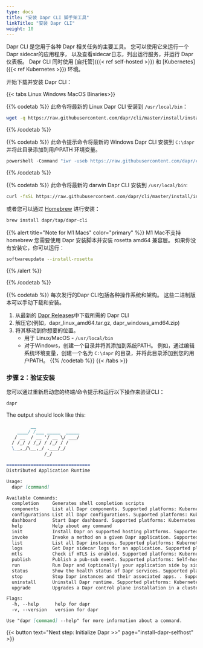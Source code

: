 ```yaml
---
type: docs
title: "安装 Dapr CLI 脚手架工具"
linkTitle: "安装 Dapr CLI"
weight: 10
---
```


Dapr CLI 是您用于各种 Dapr 相关任务的主要工具。 您可以使用它来运行一个Dapr sidecar的应用程序， 以及查看sidecar日志，列出运行服务，并运行 Dapr 仪表板。 Dapr CLI 同时使用 [自托管]({{< ref self-hosted >}}) 和 [Kubernetes]({{< ref Kubernetes >}}) 环境。

开始下载并安装 Dapr CLI：

{{< tabs Linux Windows MacOS Binaries>}}

{{% codetab %}}
此命令将最新的 Linux Dapr CLI 安装到 `/usr/local/bin`：
```bash
wget -q https://raw.githubusercontent.com/dapr/cli/master/install/install.sh -O - | /bin/bash
```
{{% /codetab %}}

{{% codetab %}}
此命令提示命令将最新的 Windows Dapr CLI 安装到 `C:\dapr` 并将此目录添加到用户PATH 环境变量。
```powershell
powershell -Command "iwr -useb https://raw.githubusercontent.com/dapr/cli/master/install/install.ps1 | iex"
```
{{% /codetab %}}

{{% codetab %}}
此命令将最新的 darwin Dapr CLI 安装到 `/usr/local/bin`:
```bash
curl -fsSL https://raw.githubusercontent.com/dapr/cli/master/install/install.sh | /bin/bash
```

或者您可以通过 [Homebrew](https://brew.sh) 进行安装：
```bash
brew install dapr/tap/dapr-cli
```

{{% alert title="Note for M1 Macs" color="primary" %}}
M1 Mac不支持homebrew 您需要使用 Dapr 安装脚本并安装 rosetta amd64 兼容层。 如果你没有安装它，你可以运行：

```bash
softwareupdate --install-rosetta
```

{{% /alert %}}


{{% /codetab %}}

{{% codetab %}}
每次发行的Dapr CLI包括各种操作系统和架构。 这些二进制版本可以手动下载和安装。

1. 从最新的 [Dapr Releases](https://github.com/dapr/cli/releases)中下载所需的 Dapr CLI
2. 解压它(例如，dapr_linux_amd64.tar.gz, dapr_windows_amd64.zip)
3. 将其移动到你想要的位置。
   - 用于 Linux/MacOS - `/usr/local/bin`
   - 对于Windows，创建一个目录并将其添加到系统PATH。 例如，通过编辑系统环境变量，创建一个名为 `C:\dapr` 的目录，并将此目录添加到您的用户PATH。
{{% /codetab %}}
{{< /tabs >}}


### 步骤 2：验证安装

您可以通过重新启动您的终端/命令提示和运行以下操作来验证CLI：

```bash
dapr
```

The output should look like this:


```md
         __                
    ____/ /___ _____  _____
   / __  / __ '/ __ \/ ___/
  / /_/ / /_/ / /_/ / /    
  \__,_/\__,_/ .___/_/     
              /_/            

===============================
Distributed Application Runtime

Usage:
  dapr [command]

Available Commands:
  completion     Generates shell completion scripts
  components     List all Dapr components. Supported platforms: Kubernetes
  configurations List all Dapr configurations. Supported platforms: Kubernetes
  dashboard      Start Dapr dashboard. Supported platforms: Kubernetes and self-hosted
  help           Help about any command
  init           Install Dapr on supported hosting platforms. Supported platforms: Kubernetes and self-hosted
  invoke         Invoke a method on a given Dapr application. Supported platforms: Self-hosted
  list           List all Dapr instances. Supported platforms: Kubernetes and self-hosted
  logs           Get Dapr sidecar logs for an application. Supported platforms: Kubernetes
  mtls           Check if mTLS is enabled. Supported platforms: Kubernetes
  publish        Publish a pub-sub event. Supported platforms: Self-hosted
  run            Run Dapr and (optionally) your application side by side. Supported platforms: Self-hosted
  status         Show the health status of Dapr services. Supported platforms: Kubernetes
  stop           Stop Dapr instances and their associated apps. . Supported platforms: Self-hosted
  uninstall      Uninstall Dapr runtime. Supported platforms: Kubernetes and self-hosted
  upgrade        Upgrades a Dapr control plane installation in a cluster. Supported platforms: Kubernetes

Flags:
  -h, --help      help for dapr
  -v, --version   version for dapr

Use "dapr [command] --help" for more information about a command.
```

{{< button text="Next step: Initialize Dapr >>" page="install-dapr-selfhost" >}}
